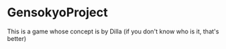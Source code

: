 # GensokyoProject
This is a game whose concept is by Dilla (if you don't know who is it, that's better)

